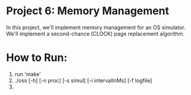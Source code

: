 # Project 6: Memory Management
In this project, we'll implement memory management for an OS simulator. We'll implement a second-chance (CLOCK) page replacement algorithm. 

# How to Run: 
1. run 'make' 
2. ./oss [-h] [-n proc] [-s simul] [-i intervalInMs] [-f logfile] 
3.  



